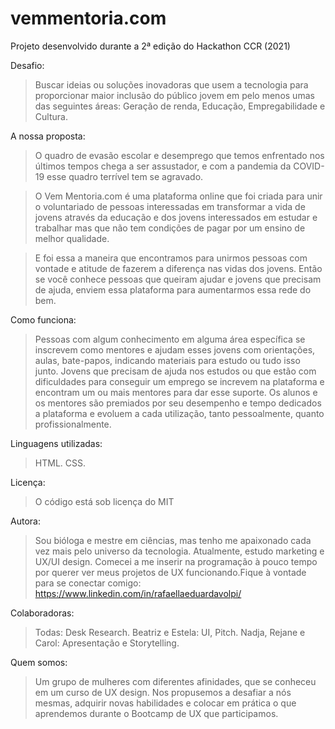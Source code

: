 # vemmentoria.com
Projeto desenvolvido durante a 2ª edição do Hackathon CCR (2021)


Desafio:
>Buscar ideias ou soluções inovadoras que usem a tecnologia para proporcionar maior inclusão do público jovem em pelo menos umas das seguintes áreas:
Geração de renda, Educação, Empregabilidade e Cultura.

A nossa proposta:
>O quadro de evasão escolar e desemprego que temos enfrentado nos últimos tempos chega a ser assustador, e com a pandemia da COVID-19 esse quadro terrível tem se agravado.

>O Vem Mentoria.com é uma plataforma online que foi criada para unir o  voluntariado de pessoas interessadas em transformar a vida de jovens através da educação e dos jovens interessados em estudar e trabalhar mas que não tem condições de pagar por um ensino de melhor qualidade.

>E foi essa a maneira que encontramos para unirmos pessoas com vontade e atitude de fazerem a diferença nas vidas dos jovens. Então se você conhece pessoas que queiram ajudar e jovens que precisam de ajuda, enviem essa plataforma para aumentarmos essa rede do bem.


Como funciona:
>Pessoas com algum conhecimento em alguma área específica se inscrevem como mentores e ajudam esses jovens com orientações, aulas, bate-papos, indicando materiais para estudo ou tudo isso junto.
>Jovens que precisam de ajuda nos estudos ou que estão com dificuldades para conseguir um emprego se increvem na plataforma e encontram um ou mais mentores para dar esse suporte.
>Os alunos e os mentores são premiados por seu desempenho e tempo dedicados a plataforma e evoluem a cada utilização, tanto pessoalmente, quanto profissionalmente.

Linguagens utilizadas:
>HTML.
>CSS.

Licença:
>O código está sob licença do MIT

Autora:
>Sou bióloga e mestre em ciências, mas tenho me apaixonado cada vez mais pelo universo da tecnologia. Atualmente, estudo marketing e UX/UI design. Comecei a me inserir na programação à pouco tempo por querer ver meus projetos de UX funcionando.Fique à vontade para se conectar comigo: https://www.linkedin.com/in/rafaellaeduardavolpi/

Colaboradoras:
>Todas: Desk Research.
>Beatriz e Estela: UI, Pitch.
>Nadja, Rejane e Carol: Apresentação e Storytelling.

Quem somos:
>Um grupo de mulheres com diferentes afinidades, que se conheceu em um curso de UX design. Nos propusemos a desafiar a nós mesmas, adquirir novas habilidades e colocar em prática o que aprendemos durante o Bootcamp de UX que participamos.
